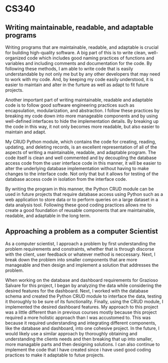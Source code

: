 # CS340
## Writing maintainable, readable, and adaptable programs
Writing programs that are maintainable, readable, and adaptable is crucial for building high-quality software. A big part of this is to write clean, well-organized code which includes good naming practices of functions and variables and including comments and documentation for the code. By following these methods, I am able to write code that is easily understandable by not only me but by any other developers that may need to work with my code. And, by keeping my code easily understood, it is easier to maintain and alter in the furture as well as adapt to fit future projects. 

Another important part of writing maintainable, readable and adaptable code is to follow good software engineering practices such as encapsulation, modularization, and abstraction. I follow these practices by breaking my code down into more manageable components and by using well-defined interfaces to hide the implementation details. By breaking up the code in this way, it not only becomes more readable, but also easier to maintain and adapt.

My CRUD Python module, which contains the code for creating, reading, updating, and deleting records, is an excellent representation of all of the aspects of writing a maintainable, readable, and adaptable program. The code itself is clean and well commented and by decoupling the database access code from the user interface code in this manner, it will be easier to alter the underlying database implementation without having to make changes to the interface code. Not only that but it allows for testing of the database access code in isolation from the interface code. 

By writing the program in this manner, the Python CRUD module can be used in future projects that require database access using Python such as a web application to store data or to perform queries on a large dataset in a data analysis tool. Following these good coding practices allows me to create a good foundation of reusable components that are maintainable, readable, and adaptable in the long term.

## Approaching a problem as a computer Scientist
As a computer scientist, I approach a problem by first understanding the problem requirements and constraints, whether that is through discorse with the client, user feedback or whatever method is neccessary. Next, I break down the problem into smaller components that are more manageable and then design and implement a solution that addresses the problem.

When working on the database and dashboard requirements for Grazioso Salvare for this project, I began by analyzing the data while considering the desired features for the dashboard. Next, I worked with the database schema and created the Python CRUD module to interface the data, testing it thoroughly to be sure of its functionality. Finally, using the CRUD module, I implemented the desired dashboard features. My approach to this project was a little different than in previous courses mostly because this project required a more holistic approach than I was accustomed to. This was because it required understanding and integrating different components, like the database and dashboard, into one cohesive project. In the future, I would likely use a similar approach by thoroughly obtaining and understanding the clients needs and then breaking that up into smaller, more managable parts and then designing solutions. I can also continue to implement the code that I have created since i have used good coding practices to make it adaptable to futue projects.
